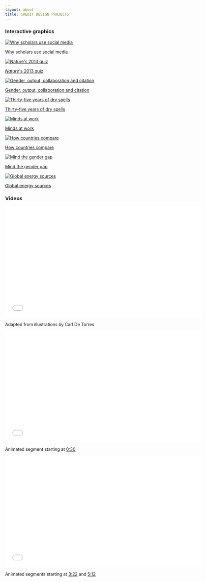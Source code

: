 ```yaml
---
layout: about
title: CREDIT DESIGN PROJECTS
---
```



### Interactive graphics

<div class="parent">
  <div class="child">
    <a href="http://www.nature.com/news/online-collaboration-scientists-and-the-social-network-1.15711">
    	<img src="{{ site.baseurl }}images/projects/social-networks.png" alt="Why scholars use social media" />
    	<p>Why scholars use social media</p>
    </a>
  </div>
  <div class="child">
  	<a href="http://www.nature.com/news/365-days-nature-s-2013-quiz-1.14330">
    	<img src="{{ site.baseurl }}images/projects/quiz-thumb.png" alt="Nature's 2013 quiz" />
    	<p><em>Nature</em>'s 2013 quiz</p>
    </a>
  </div>
  <div class="child">
  	<a href="http://www.nature.com/news/bibliometrics-global-gender-disparities-in-science-1.14321#/gender">
    	<img src="{{ site.baseurl }}images/projects/gender-barchart.png" alt="Gender, output, collaboration and citation" />
    	<p>Gender, output, collaboration and citation</p>
    </a>
  </div>
  <div class="child">
    <a href="http://www.nature.com/nature/journal/v501/n7468_supp/interactive3/drought-map.html">
    	<img src="{{ site.baseurl }}images/projects/outlook-map.jpg" alt="Thirty-five years of dry spells" />
    	<p>Thirty-five years of dry spells</p>
    </a>
  </div>
  <div class="child">
  	<a href="http://www.nature.com/news/neanderthal-culture-old-masters-1.12974#/minds">
    	<img src="{{ site.baseurl }}images/projects/timeline-thumb.jpg" alt="Minds at work" />
    	<p>Minds at work</p>
    </a>
  </div>
  <div class="child">
  	<a href="http://www.natureasia.com/en/publishing-index/global/infographic">
    	<img src="{{ site.baseurl }}images/projects/npi-thumb.jpg" alt="How countries compare" />
    	<p>How countries compare</p>
    </a>
  </div>
  <div class="child">
  	<a href="http://www.nature.com/news/inequality-quantified-mind-the-gender-gap-1.12550">
    	<img src="{{ site.baseurl }}images/projects/gender-thumb.jpg" alt="Mind the gender gap" />
    	<p>Mind the gender gap</p>
    </a>
  </div>
  <div class="child">
  	<a href="http://www.nature.com/news/interactive-global-energy-sources-7.7647?article=1.11909">
    	<img src="{{ site.baseurl }}images/projects/energy-thumb.jpg" alt="Global energy sources" />
    	<p>Global energy sources</p>
    </a>
  </div>
</div>

### Videos

<div class="parent-video">
	<div class="child-video">
		<iframe width="640" height="360" src="//www.youtube.com/embed/6hBSUbiqsI0" frameborder="0" allowfullscreen></iframe>
		<p>Adapted from illustrations by Carl De Torres</p>
	</div>
	<div class="child-video">
		<iframe width="640" height="360" src="//www.youtube.com/embed/z8iEogscUl8" frameborder="0" allowfullscreen></iframe>
		<p>Animated segment starting at <a href="http://youtu.be/z8iEogscUl8?t=30s">0:30</a></p>
	</div>
	<div class="child-video">
		<iframe width="640" height="360" src="//www.youtube.com/embed/fKkzqk3RMLc" frameborder="0" allowfullscreen></iframe>
		<p>Animated segments starting at <a href="http://youtu.be/fKkzqk3RMLc?t=3m22s">3:22</a> and <a href="http://youtu.be/fKkzqk3RMLc?t=5m12s">5:12</a></p>
	</div>
</div>